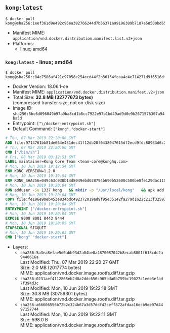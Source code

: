 ## `kong:latest`

```console
$ docker pull kong@sha256:1eef361d9e492c95ea392766244d7b56371a99196389b7187e58500bd6554179
```

-	Manifest MIME: `application/vnd.docker.distribution.manifest.list.v2+json`
-	Platforms:
	-	linux; amd64

### `kong:latest` - linux; amd64

```console
$ docker pull kong@sha256:c84c7586af421c97058e254ecd44f2b36154fcaa4c4e714271d9f6516dfb5dd5
```

-	Docker Version: 18.06.1-ce
-	Manifest MIME: `application/vnd.docker.distribution.manifest.v2+json`
-	Total Size: **32.8 MB (32777673 bytes)**  
	(compressed transfer size, not on-disk size)
-	Image ID: `sha256:5bc6d096049b97a9ba8cd1b8cc7922e97b1bd49ad9d0e9b2671576307a94ba5d`
-	Entrypoint: `["\/docker-entrypoint.sh"]`
-	Default Command: `["kong","docker-start"]`

```dockerfile
# Thu, 07 Mar 2019 22:20:00 GMT
ADD file:9714761bb81de664e431dec41f12db20f0438047615df2ecd9fdc88933d6c20f in / 
# Thu, 07 Mar 2019 22:20:00 GMT
CMD ["/bin/sh"]
# Fri, 08 Mar 2019 03:12:51 GMT
LABEL maintainer=Kong Core Team <team-core@konghq.com>
# Mon, 10 Jun 2019 19:19:54 GMT
ENV KONG_VERSION=1.2.0
# Mon, 10 Jun 2019 19:19:54 GMT
ENV KONG_SHA256=049c63c930b14d8049ebd028794b690b52600c580be8fe129dac11062b8e2568
# Mon, 10 Jun 2019 19:20:04 GMT
RUN adduser -Su 1337 kong 	&& mkdir -p "/usr/local/kong" 	&& apk add --no-cache --virtual .build-deps wget tar ca-certificates 	&& apk add --no-cache libgcc openssl pcre perl tzdata curl libcap su-exec 	&& wget -O kong.tar.gz "https://bintray.com/kong/kong-alpine-tar/download_file?file_path=kong-$KONG_VERSION.apk.tar.gz" 	&& echo "$KONG_SHA256 *kong.tar.gz" | sha256sum -c - 	&& tar -xzf kong.tar.gz -C /tmp 	&& rm -f kong.tar.gz 	&& cp -R /tmp/usr / 	&& rm -rf /tmp/usr 	&& cp -R /tmp/etc / 	&& rm -rf /tmp/etc 	&& apk del .build-deps 	&& chown -R kong:0 /usr/local/kong 	&& chmod -R g=u /usr/local/kong
# Mon, 10 Jun 2019 19:20:04 GMT
COPY file:fe196e90eb453e834bdc492372019ad9f95e35142fa279d1622c213f32592fe9 in /docker-entrypoint.sh 
# Mon, 10 Jun 2019 19:20:04 GMT
ENTRYPOINT ["/docker-entrypoint.sh"]
# Mon, 10 Jun 2019 19:20:04 GMT
EXPOSE 8000 8001 8443 8444
# Mon, 10 Jun 2019 19:20:05 GMT
STOPSIGNAL SIGQUIT
# Mon, 10 Jun 2019 19:20:05 GMT
CMD ["kong" "docker-start"]
```

-	Layers:
	-	`sha256:5a3ea8efae5d0abb93d2a04be0a4870087042b8ecab8001f613cdc2a9440616a`  
		Last Modified: Thu, 07 Mar 2019 22:20:27 GMT  
		Size: 2.0 MB (2017774 bytes)  
		MIME: application/vnd.docker.image.rootfs.diff.tar.gzip
	-	`sha256:0231aef4112865eb2d8a2ddc656c965bda0b759bc19027c1eee3efad7f394d3c`  
		Last Modified: Mon, 10 Jun 2019 19:22:18 GMT  
		Size: 30.8 MB (30759301 bytes)  
		MIME: application/vnd.docker.image.rootfs.diff.tar.gzip
	-	`sha256:a66606556b72b2c324b67a3d57ddf42ceff872afdaa16ecb9ee07d4497157744`  
		Last Modified: Mon, 10 Jun 2019 19:22:11 GMT  
		Size: 598.0 B  
		MIME: application/vnd.docker.image.rootfs.diff.tar.gzip
